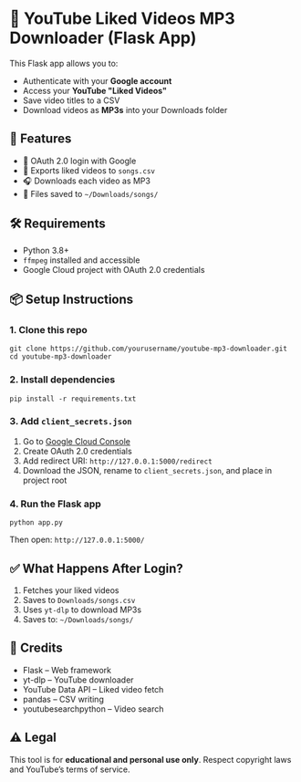 
  <h1>🎵 YouTube Liked Videos MP3 Downloader (Flask App)</h1>

  <p>This Flask app allows you to:</p>
  <ul>
    <li>Authenticate with your <strong>Google account</strong></li>
    <li>Access your <strong>YouTube "Liked Videos"</strong></li>
    <li>Save video titles to a CSV</li>
    <li>Download videos as <strong>MP3s</strong> into your Downloads folder</li>
  </ul>

  <h2>🚀 Features</h2>
  <ul>
    <li>🔐 OAuth 2.0 login with Google</li>
    <li>📄 Exports liked videos to <code>songs.csv</code></li>
    <li>🎧 Downloads each video as MP3</li>
    <li>📁 Files saved to <code>~/Downloads/songs/</code></li>
  </ul>

  <h2>🛠 Requirements</h2>
  <ul>
    <li>Python 3.8+</li>
    <li><code>ffmpeg</code> installed and accessible</li>
    <li>Google Cloud project with OAuth 2.0 credentials</li>
  </ul>

  <h2>📦 Setup Instructions</h2>

  <h3>1. Clone this repo</h3>
  <pre><code>git clone https://github.com/yourusername/youtube-mp3-downloader.git
cd youtube-mp3-downloader</code></pre>

  <h3>2. Install dependencies</h3>
  <pre><code>pip install -r requirements.txt</code></pre>

  <h3>3. Add <code>client_secrets.json</code></h3>
  <ol>
    <li>Go to <a href="https://console.cloud.google.com/apis/credentials" target="_blank">Google Cloud Console</a></li>
    <li>Create OAuth 2.0 credentials</li>
    <li>Add redirect URI: <code>http://127.0.0.1:5000/redirect</code></li>
    <li>Download the JSON, rename to <code>client_secrets.json</code>, and place in project root</li>
  </ol>

  <h3>4. Run the Flask app</h3>
  <pre><code>python app.py</code></pre>

  <p>Then open: <code>http://127.0.0.1:5000/</code></p>

  <h2>✅ What Happens After Login?</h2>
  <ol>
    <li>Fetches your liked videos</li>
    <li>Saves to <code>Downloads/songs.csv</code></li>
    <li>Uses <code>yt-dlp</code> to download MP3s</li>
    <li>Saves to: <code>~/Downloads/songs/</code></li>
  </ol>


  <h2>🧠 Credits</h2>
  <ul>
    <li>Flask – Web framework</li>
    <li>yt-dlp – YouTube downloader</li>
    <li>YouTube Data API – Liked video fetch</li>
    <li>pandas – CSV writing</li>
    <li>youtubesearchpython – Video search</li>
  </ul>

  <h2>⚠️ Legal</h2>
  <p>This tool is for <strong>educational and personal use only</strong>. Respect copyright laws and YouTube’s terms of service.</p>


</body>
</html>
